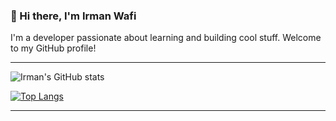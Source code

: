 ### 👋 Hi there, I'm Irman Wafi

I'm a developer passionate about learning and building cool stuff. Welcome to my GitHub profile!

---

![Irman's GitHub stats](https://github-readme-stats.vercel.app/api?username=irmanwafi&show_icons=true&theme=radical)

[![Top Langs](https://github-readme-stats.vercel.app/api/top-langs/?username=irmanwafi&layout=compact)](https://github.com/anuraghazra/github-readme-stats)

---
